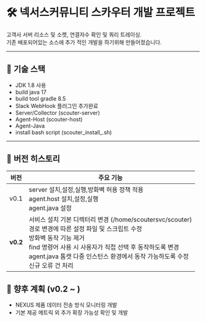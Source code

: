 # 🛠 넥서스커뮤니티 스카우터 개발 프로젝트

고객사 서버 리소스 및 소켓, 연결자수 확인 및 쿼리 트레이싱.<br>
기존 배포되어있는 소스에 추가 적인 개발을 하기위해 만들어졌습니다.

---

## 🚀 기술 스택

- JDK 1.8 사용
- build java 17
- build tool gradle 8.5
- Slack WebHook 플러그인 추가완료
- Server/Collector (scouter-server)
- Agent-Host (scouter-host)
- Agent-Java
- install bash script (scouter_install_<VERSION>.sh)

---

## 📌 버전 히스토리

| 버전   | 주요 기능 |
|--------|-----------|
| v0.1   | server 설치,설정,실행,방화벽 허용 정책 적용 <br> agent.host 설치,설정,실행 <br> agent.java 설정 | 
| **v0.2**   | 서비스 설치 기본 디렉터리 변경 (/home/scoutersvc/scouter) <br> 경로 변경에 따른 설정 파일 및 스크립트 수정 <br> 방화벽 동작 기능 제거 <br> find 명령어 사용 시 사용자가 직접 선택 후 동작하도록 변경 <br> agent.java 톰캣 다중 인스턴스 환경에서 동작 가능하도록 수정 <br> 신규 오류 건 처리 |

## 🧩 향후 계획 (v0.2 ~ )

- NEXUS 제품 데이터 전송 방식 모니터링 개발
- 기본 제공 메트릭 외 추가 확장 가능성 확인 및 개발
